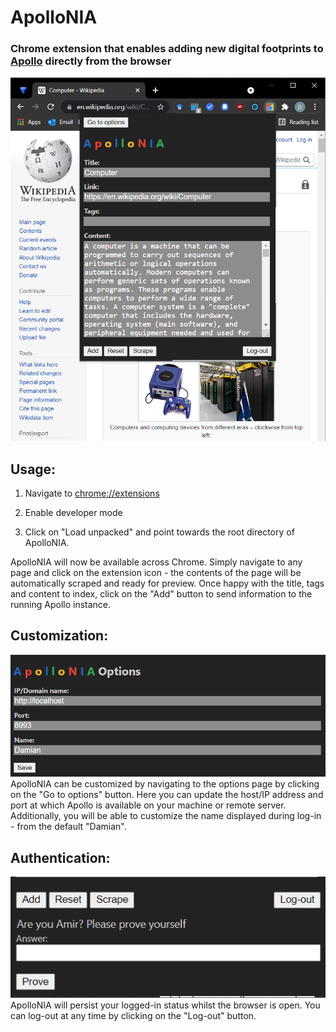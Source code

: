 # ApolloNIA
### Chrome extension that enables adding new digital footprints to [Apollo](https://github.com/amirgamil/apollo) directly from the browser

![Demo](Capture.png)
## Usage:
1. Navigate to [chrome://extensions](chrome://extensions)

2. Enable developer mode

3. Click on "Load unpacked" and point towards the root directory of ApolloNIA.

ApolloNIA will now be available across Chrome. Simply navigate to any page and click on the extension icon - the contents of the page will be automatically scraped and ready for preview. Once happy with the title, tags and content to index, click on the "Add" button to send information to the running Apollo instance.


## Customization:
![Demo](Capture2.png)
ApolloNIA can be customized by navigating to the options page by clicking on the "Go to options" button.
Here you can update the host/IP address and port at which Apollo is available on your machine or remote server.
Additionally, you will be able to customize the name displayed during log-in - from the default "Damian".

## Authentication:
![Demo](Capture1.png)
ApolloNIA will persist your logged-in status whilst the browser is open. You can log-out at any time by clicking on the "Log-out" button.